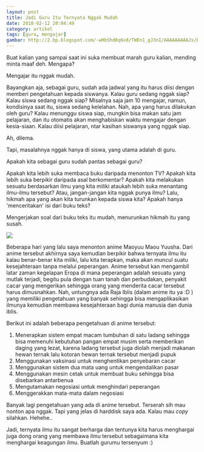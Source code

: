 ```yaml
---
layout: post
title: Jadi Guru Itu Ternyata Nggak Mudah
date: 2018-02-12 20:04:49
category: artikel
tags: [guru, mengajar]
gambar: http://2.bp.blogspot.com/-wHbShd8q6x8/TWEn1_gJ3nI/AAAAAAAAAJs/ED_aXL-_w8Y/s1600/wakaba_teaching.jpg
---
```


Buat kalian yang sampai saat ini suka membuat marah guru kalian, mending minta maaf deh. Mengapa?

Mengajar itu nggak mudah.

Bayangkan aja, sebagai guru, sudah ada jadwal yang itu harus diisi dengan memberi pengetahuan kepada siswanya. Kalau guru sedang nggak siap? Kalau siswa sedang nggak siap? Misalnya saja jam 10 mengajar, namun, kondisinya saat itu, siswa sedang kelelahan. Nah, apa yang harus dilakukan oleh guru? Kalau menunggu siswa siap, mungkin bisa makan satu jam pelajaran, dan itu otomatis akan menghabiskan waktu mengajar dengan kesia-siaan. Kalau diisi pelajaran, ntar kasihan siswanya yang nggak siap.

Ah, dilema.

Tapi, masalahnya nggak hanya di siswa, yang utama adalah di guru.

Apakah kita sebagai guru sudah pantas sebagai guru?

Apakah kita lebih suka membaca buku daripada menonton TV? Apakah kita lebih suka berpikir daripada asal berkomentar? Apakah kita melakukan sesuatu berdasarkan ilmu yang kita miliki ataukah lebih suka menantang ilmu-ilmu tersebut? Atau, jangan-jangan kita nggak punya ilmu? Lalu, hikmah apa yang akan kita turunkan kepada siswa kita? Apakah hanya 'menceritakan' isi dari buku teks?

Mengerjakan soal dari buku teks itu mudah, menurunkan hikmah itu yang susah.

![](https://thereforeitis.files.wordpress.com/2014/09/maoyuu-maou-yuusha-2.jpg)

Beberapa hari yang lalu saya menonton anime Maoyuu Maou Yuusha. Dari anime tersebut akhirnya saya kemudian berpikir bahwa ternyata ilmu itu kalau benar-benar kita miliki, lalu kita terapkan, maka akan muncul suatu kesejahteraan tanpa melalui peperangan. Anime tersebut kan mengambil latar zaman kegelapan Eropa di mana peperangan adalah sesuatu yang mutlak terjadi, begitu pula dengan tuan tanah dan perbudakan, penyakit cacar yang mengerikan sehingga orang yang menderita cacar tersebut harus dimusnahkan. Nah, untungnya ada Raja Iblis (dalam anime itu ya :D ) yang memiliki pengetahuan yang banyak sehingga bisa mengaplikasikan ilmunya kemudian membawa kesejahteraan bagi dunia manusia dan dunia iblis.

Berikut ini adalah beberapa pengetahuan di anime tersebut:

1. Menerapkan sistem empat macam tumbuhan di satu ladang sehingga bisa memenuhi kebutuhan pangan empat musim serta memberikan daging yang lezat, karena ladang tersebut juga diolah menjadi makanan hewan ternak lalu kotoran hewan ternak tersebut menjadi pupuk
2. Menggunakan vaksinasi untuk menghentikan penyebaran cacar
3. Menggunakan sistem dua mata uang untuk mengendalikan pasar
4. Menggunakan mesin cetak untuk membuat buku sehingga bisa disebarkan antarbenua
5. Mengutamakan negosiasi untuk menghindari peperangan
6. Menggerakkan mata-mata dalam negosiasi

Banyak lagi pengetahuan yang ada di anime tersebut. Terserah sih mau nonton apa nggak. Tapi yang jelas di harddisk saya ada. Kalau mau _copy_ silahkan. Hehehe..

Jadi, ternyata ilmu itu sangat berharga dan tentunya kita harus menghargai juga dong orang yang membawa ilmu tersebut sebagaimana kita menghargai keagungan ilmu. Buatlah gurumu tersenyum :)